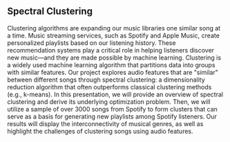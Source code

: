 ## Spectral Clustering

Clustering algorithms are expanding our music libraries one similar song at a time. Music streaming services, such as Spotify and Apple Music, create personalized playlists based on our listening history. These recommendation systems play a critical role in helping listeners discover new music—and they are made possible by machine learning. Clustering is a widely used machine learning algorithm that partitions data into groups with similar features. Our project explores audio features that are "similar" between different songs through spectral clustering: a dimensionality reduction algorithm that often outperforms classical clustering methods (e.g., k-means). In this presentation, we will provide an overview of spectral clustering and derive its underlying optimization problem. Then, we will utilize a sample of over 3000 songs from Spotify to form clusters that can serve as a basis for generating new playlists among Spotify listeners. Our results will display the interconnectivity of musical genres, as well as highlight the challenges of clustering songs using audio features. 






